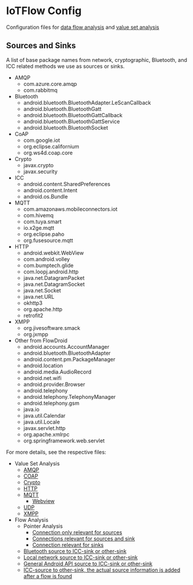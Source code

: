# IoTFlow Config

Configuration files for [data flow analysis](dfa/) and [value set analysis](vsa/)


## Sources and Sinks


A list of base package names from network, cryptographic, Bluetooth, and ICC related methods we use as sources or sinks.

* AMQP
    * com.azure.core.amqp
    * com.rabbitmq
* Bluetooth
    * android.bluetooth.BluetoothAdapter.LeScanCallback
    * android.bluetooth.BluetoothGatt
    * android.bluetooth.BluetoothGattCallback
    * android.bluetooth.BluetoothGattService
    * android.bluetooth.BluetoothSocket
* CoAP
    * com.google.iot
    * org.eclipse.californium
    * org.ws4d.coap.core
* Crypto
    * javax.crypto
    * javax.security
* ICC
    * android.content.SharedPreferences
    * android.content.Intent
    * android.os.Bundle
* MQTT
    * com.amazonaws.mobileconnectors.iot
    * com.hivemq
    * com.tuya.smart
    * io.x2ge.mqtt
    * org.eclipse.paho
    * org.fusesource.mqtt
* HTTP
    * android.webkit.WebView
    * com.android.volley
    * com.bumptech.glide
    * com.loopj.android.http
    * java.net.DatagramPacket
    * java.net.DatagramSocket
    * java.net.Socket
    * java.net.URL
    * okhttp3
    * org.apache.http
    * retrofit2
* XMPP
    * org.jivesoftware.smack
    * org.jxmpp
* Other from FlowDroid
    * android.accounts.AccountManager
    * android.bluetooth.BluetoothAdapter
    * android.content.pm.PackageManager
    * android.location
    * android.media.AudioRecord
    * android.net.wifi
    * android.provider.Browser
    * android.telephony
    * android.telephony.TelephonyManager
    * android.telephony.gsm
    * java.io
    * java.util.Calendar
    * java.util.Locale
    * javax.servlet.http
    * org.apache.xmlrpc
    * org.springframework.web.servlet


For more details, see the respective files:

* Value Set Analysis
    * [AMQP](vsa/amqp.json)
    * [COAP](vsa/coap.json)
    * [Crypto](vsa/javaCrypto.json)
    * [HTTP](vsa/endpoints.json)
    * [MQTT](vsa/mqtt.json)
        * [Webview](vsa/webview.json)
    * [UDP](vsa/udp.json)
    * [XMPP](vsa/xmpp.json)
* Flow Analysis
    * Pointer Analysis
        * [Connection only relevant for sources](dfa/connection_run_source/)
        * [Connections relevant for sources and sink](dfa/connection_run_source_and_sink/)
        * [Connection relevant for sinks](dfa/connection_run_sink/)
    * [Bluetooth source to ICC-sink or other-sink](dfa/bl_config.xml)
    * [Local network source to ICC-sink or other-sink](dfa/local.xml)
    * [General Android API source to ICC-sink or other-sink](dfa/general.xml)
    * [ICC-source to other-sink, the actual source information is added after a flow is found](dfa/template.xml)

